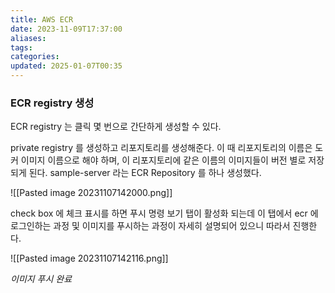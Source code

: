 ```yaml
---
title: AWS ECR
date: 2023-11-09T17:37:00
aliases: 
tags: 
categories: 
updated: 2025-01-07T00:35
---
```


### ECR registry 생성

ECR registry 는 클릭 몇 번으로 간단하게 생성할 수 있다.

private registry 를 생성하고 리포지토리를 생성해준다. 이 때 리포지토리의 이름은 도커 이미지 이름으로 해야 하며, 이 리포지토리에 같은 이름의 이미지들이 버전 별로 저장되게 된다. sample-server 라는 ECR Repository 를 하나 생성했다.

![[Pasted image 20231107142000.png]]

check box 에 체크 표시를 하면 푸시 명령 보기 탭이 활성화 되는데 이 탭에서 ecr 에 로그인하는 과정 및 이미지를 푸시하는 과정이 자세히 설명되어 있으니 따라서 진행한다.

![[Pasted image 20231107142116.png]]

_이미지 푸시 완료_
